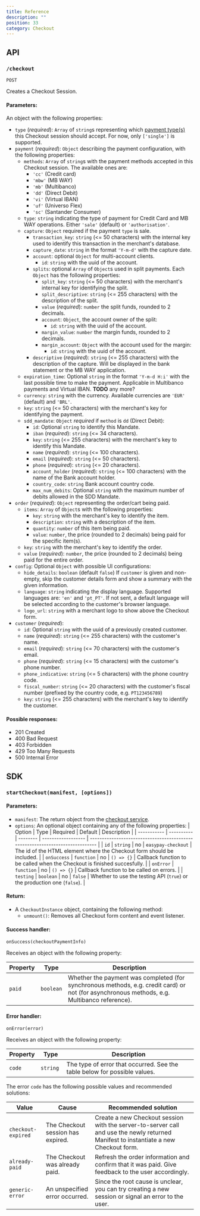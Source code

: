 ```yaml
---
title: Reference
description: ""
position: 33
category: Checkout
---
```


## API

### `/checkout`

`POST`

Creates a Checkout Session.

#### Parameters:

<!-- TODO: Required Vs Optional, it's unclear -->
<!-- TODO: Better way to show this! -->

An object with the following properties:
- `type` (*required*): `Array` of `string`s representing which [payment type(s)](/concepts/payment-types) this Checkout session should accept. For now, only `['single']` is supported.
- `payment` (*required*): `Object` describing the payment configuration, with the following properties:
  - `methods`: `Array` of `string`s with the payment methods accepted in this Checkout session. The available ones are:
    - `'cc'` (Credit card)
    - `'mbw'` (MB WAY)
    - `'mb'` (Multibanco)
    - `'dd'` (Direct Debit)
    - `'vi'` (Virtual IBAN)
    - `'uf'` (Universo Flex)
    - `'sc'` (Santander Consumer)
  - `type`: `string` indicating the type of payment for Credit Card and MB WAY operations. Either `'sale'` (default) or `'authorisation'`.
  - `capture`: `Object` required if the payment `type` is sale.
    - `transaction_key`: `string` (<= 50 characters) with the internal key used to identify this transaction in the merchant's database.
    - `capture_date`: `string` in the format `'Y-m-d'` with the capture date.
    - `account`: optional `Object` for multi-account clients.
      - `id`: `string` with the uuid of the account.
    - `splits`: optional `Array` of `Object`s used in split payments. Each `Object` has the following properties:
      - `split_key`: `string` (<= 50 characters) with the merchant's internal key for identifying the split.
      - `split_descriptive`: `string` (<= 255 characters) with the description of the split.
      - `value` (*required*): `number` the split funds, rounded to 2 decimals.
      - `account`: `Object`, the account owner of the split:
        - `id`: `string` with the uuid of the account.
      - `margin_value`: `number` the margin funds, rounded to 2 decimals.
      - `margin_account`: `Object` with the account used for the margin:
        - `id`: `string` with the uuid of the account.
    - `descriptive` (*required*): `string` (<= 255 characters) with the description of the capture. Will be displayed in the bank statement or the MB WAY application.
  - `expiration_time`: Optional `string` in the format `'Y-m-d H:i'` with the last possible time to make the payment. Applicable in Multibanco payments and Virtual IBAN. **TODO** any more?
  - `currency`: `string` with the currency. Available currencies are `'EUR'` (default) and `'BRL'`.
  - `key`: `string` (<= 50 characters) with the merchant's key for identifying the payment.
  - `sdd_mandate`: `Object` *required* if `method` is `dd` (Direct Debit):
    - `id`: Optional `string` to identify this Mandate.
    - `iban` (*required*): `string` (<= 34 characters).
    - `key`: `string` (<= 255 characters) with the merchant's key to identify this Mandate.
    - `name` (*required*): `string` (<= 100 characters).
    - `email` (*required*): `string` (<= 50 characters).
    - `phone` (*required*): `string` (<= 20 characters).
    - `account_holder` (*required*): `string` (<= 100 characters) with the name of the Bank account holder.
    - `country_code`: `string` Bank account country code.
    - `max_num_debits`: Optional `string` with the maximum number of debits allowed in the SDD Mandate.
  <!-- TODO: after we support frequent/sub. - `max_value`: `number` the maximum total value of funds transferred. -->
  <!-- TODO: after we support frequent/sub. How is this used? - `min_value`: -->
  <!-- TODO: after we support frequent/sub. `unlimited_payments`: `boolean` (default `true`) unlimited transactions, `max_value` and `min_value` are per transaction. -->
  <!-- TODO: after we support frequent/sub. - `frequency`: `string` one of `'1D'`, `'1W'`, `'2W'`, `'1M'`, `'2M'`, `'3M'`, `'4M'`, `'6M'`, `'1Y'`, `'2Y'`, `'3Y'`, -->
  <!-- TODO: only for frequent/sub? - `max_captures`: *required* when no `expiration_time` is set. -->
  <!-- TODO: after we support frequent/sub. - `start_time`: `string` in the format `'Y-m-d H:i'`, defining the start of billing cycles. -->
  <!-- TODO: after we support frequent/sub. - `failover`: `boolean` (default `false`) After all retries failed, the payment cycle can have another try with another `single` method. -->
  <!-- TODO: after we support frequent/sub. - `capture_now`: `boolean` (default `false`) whether to schedule an immediate capture and schedule the second one for `start_time`. -->
  <!-- TODO: only for frequent/sub? - `retries`: `number` (default `0`) Number of retries in each payment cycle. -->
- `order` (*required*): `Object` representing the order/cart being paid.
  - `items`: `Array` of `Object`s with the following properties:
    - `key`: `string` with the merchant's key to identify the item.
    - `description`: `string` with a description of the item.
    - `quantity`: `number` of this item being paid.
    - `value`: `number`, the price (rounded to 2 decimals) being paid for the specific item(s).
  - `key`: `string` with the merchant's key to identify the order.
  - `value` (*required*): `number`, the price (rounded to 2 decimals) being paid for the entire order.
- `config`: Optional `Object` with possible UI configurations:
  - `hide_details`: `boolean` (default `false`) If `customer` is given and non-empty, skip the customer details form and show a summary with the given information.
  - `language`: `string` indicating the display language. Supported languages are: `'en'` and `'pt_PT'`. <!-- TODO consider changing to pt-PT (ISO)? -->
    If not sent, a default language will be selected according to the customer's browser language.
  - `logo_url`: `string` with a merchant logo to show above the Checkout form.
- `customer` (*required*):
  - `id`: Optional `string` with the uuid of a previously created customer.
  - `name` (*required*): `string` (<= 255 characters) with the customer's name.
  - `email` (*required*): `string` (<= 70 characters) with the customer's email.
  - `phone` (*required*): `string` (<= 15 characters) with the customer's phone number.
  - `phone_indicative`: `string` (<= 5 characters) with the phone country code.
  - `fiscal_number`: `string` (<= 20 characters) with the customer's fiscal number (prefixed by the country code, e.g. `PT123456789`)
  - `key`: `string` (<= 255 characters) with the merchant's key to identify the customer.
  <!-- TODO: unused for now? - `language`: -->
 
#### Possible responses:

- 201 Created
- 400 Bad Request
- 403 Forbidden
- 429 Too Many Requests
- 500 Internal Error

## SDK

### `startCheckout(manifest, [options])`

#### Parameters:
- `manifest`: The return object from the [checkout service](#checkout).
- `options`: An optional object containing any of the following properties:
  | Option      | Type       | Required | Default            | Description                                                                   |
  | ----------- | ---------- | -------- | ------------------ | ----------------------------------------------------------------------------- |
  | `id`        | `string`   | no       | `easypay-checkout` | The id of the HTML element where the Checkout form should be included.        |
  | `onSuccess` | `function` | no       | `() => {}`         | Callback function to be called when the Checkout is finished succesfully.     |
  | `onError`   | `function` | no       | `() => {}`         | Callback function to be called on errors.                                     |
  | `testing`   | `boolean`  | no       | `false`            | Whether to use the testing API (`true`) or the production one (`false`).      |

#### Return:
- A `CheckoutInstance` object, containing the following method:
  - `unmount()`: Removes all Checkout form content and event listener.

#### Success handler:

`onSuccess(checkoutPaymentInfo)`

Receives an object with the following property:

| Property    | Type       | Description                                                                                                                                 |
| ----------- | ---------- | ------------------------------------------------------------------------------------------------------------------------------------------- |
| `paid`      | `boolean`  | Whether the payment was completed (for synchronous methods, e.g. credit card) or not (for asynchronous methods, e.g. Multibanco reference). |

#### Error handler:

`onError(error)`

Receives an object with the following property:

| Property    | Type       | Description                                                               |
| ----------- | ---------- | ------------------------------------------------------------------------- |
| `code`      | `string `  | The type of error that occurred. See the table below for possible values. |

The error `code` has the following possible values and recommended solutions:

| Value              | Cause                              | Recommended solution                                                                                                                 |
| ------------------ | ---------------------------------- | ------------------------------------------------------------------------------------------------------------------------------------ |
| `checkout-expired` | The Checkout session has expired.  | Create a new Checkout session with the server-to-server call and use the newly returned Manifest to instantiate a new Checkout form. |
| `already-paid`     | The Checkout was already paid.     | Refresh the order information and confirm that it was paid. Give feedback to the user accordingly.                                   |
| `generic-error`    | An unspecified error occurred.     | Since the root cause is unclear, you can try creating a new session or signal an error to the user.                                  |
